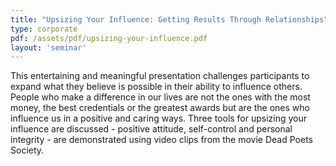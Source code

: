 ```yaml
---
title: "Upsizing Your Influence: Getting Results Through Relationships"
type: corporate
pdf: /assets/pdf/upsizing-your-influence.pdf
layout: 'seminar'
---
```


This entertaining and meaningful presentation challenges participants to expand what they believe is possible in their ability to influence others. People who make a difference in our lives are not the ones with the most money, the best credentials or the greatest awards but are the ones who influence us in a positive and caring ways. Three tools for upsizing your influence are discussed - positive attitude, self-control and personal integrity - are demonstrated using video clips from the movie Dead Poets Society.
